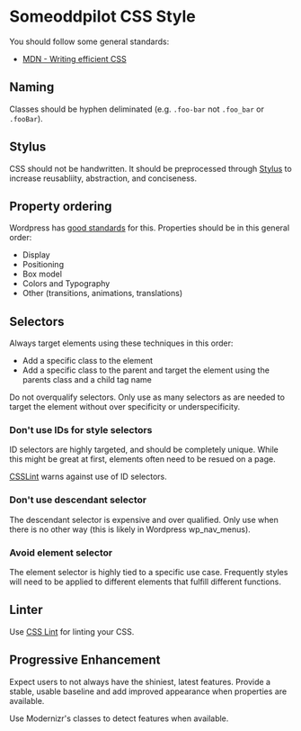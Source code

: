 # Someoddpilot CSS Style

You should follow some general standards:

* [MDN - Writing efficient CSS][refMDNCSS]

## Naming

Classes should be hyphen deliminated (e.g. `.foo-bar` not `.foo_bar` or `.fooBar`).

## Stylus

CSS should not be handwritten. It should be preprocessed through [Stylus](http://learnboost.github.io/stylus/) to increase reusabliity, abstraction, and conciseness.

## Property ordering

Wordpress has [good standards][wpCSS] for this. Properties should be in this general order:

* Display
* Positioning
* Box model
* Colors and Typography
* Other (transitions, animations, translations)

## Selectors

Always target elements using these techniques in this order:

* Add a specific class to the element
* Add a specific class to the parent and target the element using the parents class and a child tag name

Do not overqualify selectors. Only use as many selectors as are needed to target the element without over specificity or underspecificity.

### Don't use IDs for style selectors

ID selectors are highly targeted, and should be completely unique. While this might be great at first, elements often need to be resued on a page.

[CSSLint][cssLintID] warns against use of ID selectors.

### Don't use descendant selector

The descendant selector is expensive and over qualified. Only use when there is no other way (this is likely in Wordpress wp_nav_menus).

### Avoid element selector

The element selector is highly tied to a specific use case. Frequently styles will need to be applied to different elements that fulfill different functions.

## Linter

Use [CSS Lint][cssLint] for linting your CSS.

## Progressive Enhancement

Expect users to not always have the shiniest, latest features. Provide a stable, usable baseline and add improved appearance when properties are available.

Use Modernizr's classes to detect features when available.

 [compass]: compass-style.org
 [cssLint]: http://csslint.net/about.html
 [cssLintID]: https://github.com/stubbornella/csslint/wiki/Disallow-IDs-in-selectors
 [wpCSS]: http://make.wordpress.org/core/handbook/coding-standards/css/#property-ordering
 [refMDNCSS]: https://developer.mozilla.org/en-US/docs/Web/Guide/CSS/Writing_efficient_CSS
 [bootstrap]: https://github.com/twbs/bootstrap
 [bootstrapSass]: https://github.com/twbs/bootstrap-sass
